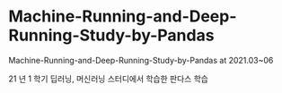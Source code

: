 # Machine-Running-and-Deep-Running-Study-by-Pandas
Machine-Running-and-Deep-Running-Study-by-Pandas at 2021.03~06

21 년 1 학기 딥러닝, 머신러닝 스터디에서 학습한 판다스 학습
